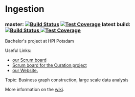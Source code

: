 # Ingestion
### master: [![Build Status](https://hpi.de/naumann/sites/ingestion/jenkins/buildStatus/icon?job=ingestion_doc)](https://hpi.de/naumann/sites/ingestion/jenkins/job/ingestion_doc/) [![Test Coverage](https://hpi.de/naumann/sites/ingestion/badges/master.svg)](https://hpi.de/naumann/sites/ingestion/jenkins/job/ingestion/) latest build: [![Build Status](https://hpi.de/naumann/sites/ingestion/jenkins/buildStatus/icon?job=ingestion) ](https://hpi.de/naumann/sites/ingestion/jenkins/job/ingestion/) [![Test Coverage](https://hpi.de/naumann/sites/ingestion/badges/latest.svg)](https://hpi.de/naumann/sites/ingestion/jenkins/job/ingestion/)
Bachelor's project at HPI Potsdam

Useful Links:
- [our Scrum board](https://github.com/bpn1/ingestion/projects/1)
- [Scrum board for the Curation project](https://github.com/bpn1/curation/projects/1)
- [our Website.](https://hpi.de/naumann/sites/ingestion/)

Topic: Business graph construction, large scale data analysis

More information on the [wiki](https://github.com/bpn1/ingestion/wiki).
